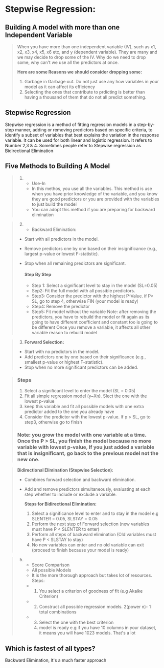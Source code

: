 # Stepwise Regression:

## Building A model with more than one Independent Variable
> When you have more than one independent variable (IV), such as x1, x2, x3, x4, x5, x6 etc, and y (dependent variable). They are many and we may decide to drop some of the IV.
> Why do we need to drop some, why can't we use all the predictors at once.
> 
> __Here are some Reasons we should consider dropping some:__
> 1. Garbage in Garbage out. Do not just use any how variables in your model as it can affect its efficiency
> 2. Selecting the ones that contribute to prdicting is better than having a thousand of them that do not all predict something.

## Stepwise Regression
Stepwise regression is a method of fitting regression models in a step-by-step manner, adding or removing predictors based on specific criteria, to identify a subset of variables that best explains the variation in the response variable. It can be used for both linear and logistic regression. It refers to Number 2,3 & 4. Sometimes people refer to Stepwise regression as Bidirectional Elimination

## Five Methods to Building A Model
> 1. + Use-In
>    + In this methos, you use all the variables. This method is use when you have prior knowledge of the variable, and you know they are good predictors or you are provided with the variables to just build the model
>    + You can adopt this method if you are preparing for backward elimination

> 2. + Backward Elimination:
> + Start with all predictors in the model.
> + Remove predictors one by one based on their insignificance (e.g., largest p-value or lowest F-statistic).
> + Stop when all remaining predictors are significant.
>   
>      #### Step By Step
>      + Step 1: Select a significant level to stay in the model (SL=0.05)
>      + Sep2: Fit the full model with all possible predictors. 
>      + Step3: Consider the predictor with the highest P-Value. if P> SL, go to step 4, otherwise FIN (your model is ready)
>      + Step4: Remove the predictor
>      + Step5: Fit model without the variable
>        Note: after removing the predictors, you have to rebuild the model or fit again as its going to have different coefficient and constant too is going to be different
>        Once you remove a variable, it affects all other variable reason to rebuild model

> 3. __Forward Selection:__
> + Start with no predictors in the model.
> + Add predictors one by one based on their significance (e.g., smallest p-value or highest F-statistic).
> + Stop when no more significant predictors can be added.

> ### Steps
> 1. Select a significant level to enter the model (SL = 0.05)
> 2. Fit all simple regression model (y~Xn). Slect the one with the lowest p-value
> 3. keep this variable and fit all possible models with one extra predictor added to the one you already have
> 4. Consider the predictor with the lowest p-value. If p > SL, go to step3, otherwise go to finish
> 
> ### Note: you grow the model with one variable at a time. Once the P > SL, you finish the model because no more variable with lowest p-value, If you just added a variable that is insignificant, go back to the previous model not the new one.

> __Bidirectional Elimination (Stepwise Selection):__
> + Combines forward selection and backward elimination.
> + Add and remove predictors simultaneously, evaluating at each step whether to include or exclude a variable.
>   
>   __Steps for Bidirectional Elimination:__
>   1. Select a significance level to enter and to stay in the model e.g SLENTER = 0.05, SLSTAY = 0.05
>   2. Perform the next step of Forward selection (new variables must have P < SLENTER to enter)
>   3. Perform all steps of backward elimination (Old variables must have P < SLSTAY to stay)
>   4. No new variables can enter and no old variable can exit (proceed to finish because your model is ready)


> 5. + Score Comparison
>    + All possible Models
>    + It is the more thorough approach but takes lot of resources.
>    Steps:
>    + 1. You select a criterion of goodness of fit (e.g Akaike Criterion)
>    + 2. Construct all possible regression models. 2(power n)- 1 total combinations
>    + 3. Select the one with the best criterion
>      4. model is ready e.g if you have 10 columns in your dataset, it means you will have 1023 models. That's a lot


## Which is fastest of all types?
Backward Elimination, It's a much faster approach

